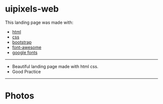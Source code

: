 # uipixels-web

This landing page was made with:
  - [html](https://www.w3schools.com/html/)
  - [css](https://www.w3schools.com/css/default.asp)
  - [bootstrap](https://getbootstrap.com/)
  - [font-awesome](https://fontawesome.com/)
  - [google fonts](https://fonts.google.com/)
  
***

 -  Beautiful landing page made with html css.
 -  Good Practice

***

# Photos
